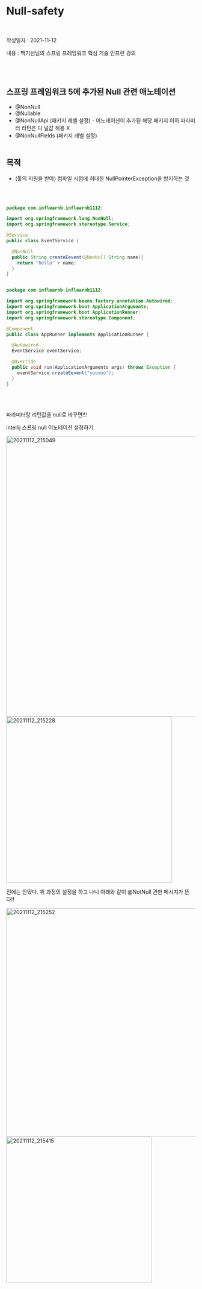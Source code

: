 

# Null-safety 

<br>

작성일자 : 2021-11-12

내용 : 백기선님의 스프링 프레임워크 핵심 기술 인프런 강의


<br><br>


## 스프링 프레임워크 5에 추가된 Null 관련 애노테이션

- @NonNull
- @Nullable
- @NonNullApi (패키지 레벨 설정) - 어노테이션이 추가된 해당 패키지 이하 파라미터 리턴은 다 널값 허용 X
- @NonNullFields (패키지 레벨 설정) 
<br><br>


## 목적

- (툴의 지원을 받아) 컴파일 시점에 최대한 NullPointerException을 방지하는 것




<br><br>


```java
package com.inflearnb.inflearnb1112;

import org.springframework.lang.NonNull;
import org.springframework.stereotype.Service;

@Service
public class EventService {

  @NonNull
  public String createEevent(@NonNull String name){
    return "hello" + name;
  }
}


package com.inflearnb.inflearnb1112;

import org.springframework.beans.factory.annotation.Autowired;
import org.springframework.boot.ApplicationArguments;
import org.springframework.boot.ApplicationRunner;
import org.springframework.stereotype.Component;

@Component
public class AppRunner implements ApplicationRunner {

  @Autowired
  EventService eventService;

  @Override
  public void run(ApplicationArguments args) throws Exception {
    eventService.createEevent("yooooo");
  }
}

```
<br><br>

파라미터랑 리턴값을 null로 바꾸면!!!
<br>


intellij 스프링 null 어노테이션 설정하기

<img width="744" alt="20211112_215049" src="https://user-images.githubusercontent.com/56250078/141613929-988c4e99-8378-48db-bd16-dbddd5bca84b.png">

<img width="441" alt="20211112_215228" src="https://user-images.githubusercontent.com/56250078/141613933-9393b11d-6baf-4d03-a00a-295942b17c9c.png">

<br>

전에는 안떴다. 위 과정의 설정을 하고 나니 아래와 같이 @NotNull 관한 메시지가 뜬다!!

<img width="607" alt="20211112_215252" src="https://user-images.githubusercontent.com/56250078/141613935-ff094af3-4d03-4423-bf89-dcf9a9a250a5.png">

<img width="387" alt="20211112_215415" src="https://user-images.githubusercontent.com/56250078/141613937-9b546c8b-826f-4216-aa78-708e3f596765.png">

